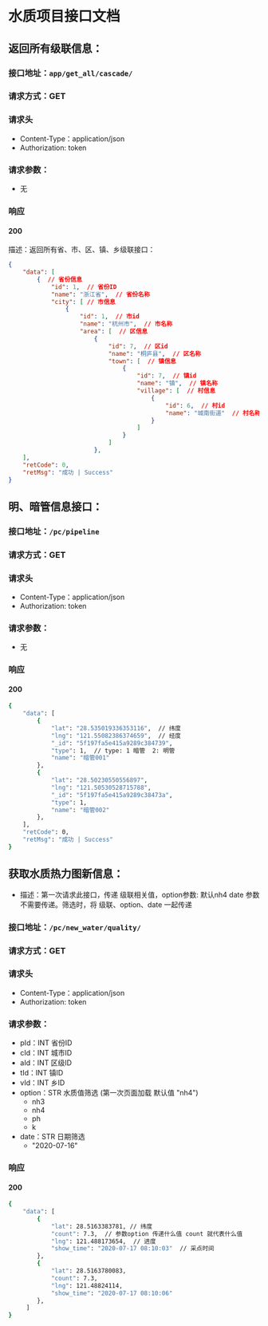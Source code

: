 # 水质项目接口文档

## 返回所有级联信息：

### 接口地址：`app/get_all/cascade/`

### 请求方式：GET

### 请求头

- Content-Type：application/json
- Authorization: token

### 请求参数：

- 无

### 响应

#### 200

描述：返回所有省、市、区、镇、乡级联接口：

```json
{
    "data": [
        {  // 省份信息
            "id": 1,  // 省份ID
            "name": "浙江省",  // 省份名称
            "city": [ // 市信息
                {
                    "id": 1,  // 市id
                    "name": "杭州市",  // 市名称
                    "area": [  // 区信息
                        {
                            "id": 7,  // 区id
                            "name": "桐庐县",  // 区名称
                            "town": [  // 镇信息
                                {
                                    "id": 7,  // 镇id
                                    "name": "镇",  // 镇名称
                                    "village": [  // 村信息
                                        {
                                            "id": 6,  // 村id
                                            "name": "城南街道"  // 村名称
                                        }
                                    ]
                                }
                            ]
                        },                        
    ],
    "retCode": 0,
    "retMsg": "成功 | Success"
}
```

## 明、暗管信息接口：

### 接口地址：`/pc/pipeline`

### 请求方式：GET

### 请求头

- Content-Type：application/json
- Authorization: token

### 请求参数：

- 无

### 响应

#### 200

```bash
{
    "data": [
        {
            "lat": "28.535019336353116",  // 纬度
            "lng": "121.55082386374659",  // 经度
            "_id": "5f197fa5e415a9289c384739",  
            "type": 1,  // type: 1 暗管  2: 明管
            "name": "暗管001"
        },
        {
            "lat": "28.50230550556897",
            "lng": "121.50530528715788",
            "_id": "5f197fa5e415a9289c38473a",
            "type": 1,
            "name": "暗管002"
        },
    ],
    "retCode": 0,
    "retMsg": "成功 | Success"
}
```

## 获取水质热力图新信息：

* 描述：第一次请求此接口，传递 级联相关值，option参数: 默认nh4 date 参数 不需要传递。筛选时，将 级联、option、date 一起传递

### 接口地址：`/pc/new_water/quality/`

### 请求方式：GET

### 请求头

- Content-Type：application/json
- Authorization: token

### 请求参数：

- pId：INT  省份ID
- cId：INT 城市ID
- aId：INT 区级ID
- tId：INT 镇ID
- vId：INT 乡ID
- option：STR 水质值筛选 (第一次页面加载 默认值 "nh4")
  * nh3
  * nh4
  * ph
  * k
- date：STR  日期筛选
  - "2020-07-16"

### 响应

#### 200

```bash
{
    "data": [
        {
            "lat": 28.5163383781, // 纬度
            "count": 7.3,  // 参数option 传递什么值 count 就代表什么值
            "lng": 121.488173654,  // 进度
            "show_time": "2020-07-17 08:10:03"  // 采点时间
        },
        {
            "lat": 28.5163780083,
            "count": 7.3,
            "lng": 121.48824114,
            "show_time": "2020-07-17 08:10:06"
        },
     ]
}
```